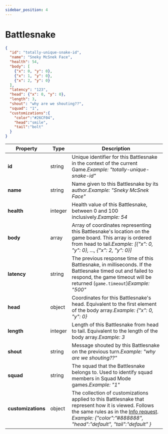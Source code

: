 ```yaml
---
sidebar_position: 4
---
```


# Battlesnake

```json
{
  "id": "totally-unique-snake-id",
  "name": "Sneky McSnek Face",
  "health": 54,
  "body": [
    {"x": 0, "y": 0}, 
    {"x": 1, "y": 0}, 
    {"x": 2, "y": 0}
  ],
  "latency": "123",
  "head": {"x": 0, "y": 0},
  "length": 3,
  "shout": "why are we shouting??",
  "squad": "1",
  "customizations":{
    "color":"#26CF04",
    "head":"smile",
    "tail":"bolt"
  }
}
```

| **Property**       | **Type** | **Description**                                                                                                                                                                                                                         |
| ------------------ | -------- | --------------------------------------------------------------------------------------------------------------------------------------------------------------------------------------------------------------------------------------- |
| **id**             | string   | Unique identifier for this Battlesnake in the context of the current Game.<em>Example: "totally-unique-snake-id"</em>                                                                                                                   |
| **name**           | string   | Name given to this Battlesnake by its author.<em>Example: "Sneky McSnek Face"</em>                                                                                                                                                      |
| **health**         | integer  | Health value of this Battlesnake, between 0 and 100 inclusively.<em>Example: 54</em>                                                                                                                                                    |
| **body**           | array    | Array of coordinates representing this Battlesnake's location on the game board. This array is ordered from head to tail.<em>Example: [{"x": 0, "y": 0}, ..., {"x": 2, "y": 0}]</em>                                                    |
| **latency**        | string   | The previous response time of this Battlesnake, in milliseconds. If the Battlesnake timed out and failed to respond, the game timeout will be returned (<code>game.timeout</code>)<em>Example: "500"</em>                               |
| **head**           | object   | Coordinates for this Battlesnake's head. Equivalent to the first element of the body array.<em>Example: {"x": 0, "y": 0}</em>                                                                                                           |
| **length**         | integer  | Length of this Battlesnake from head to tail. Equivalent to the length of the body array.<em>Example: 3</em>                                                                                                                            |
| **shout**          | string   | Message shouted by this Battlesnake on the previous turn.<em>Example: "why are we shouting??"</em>                                                                                                                                      |
| **squad**          | string   | The squad that the Battlesnake belongs to. Used to identify squad members in Squad Mode games.<em>Example: "1"</em>                                                                                                                     |
| **customizations** | object   | The collection of customizations applied to this Battlesnake that represent how it is viewed. Follows the same rules as in the [Info request](../requests/info.md). _Example: {"color":"#888888", "head":"default", "tail":"default" }_ |
